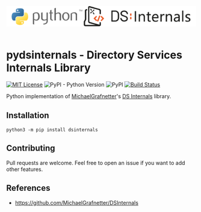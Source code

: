 ![](./.github/banner.png)
</br></br>

# pydsinternals - Directory Services Internals Library

[![MIT License](https://img.shields.io/badge/License-MIT-green.svg)](../LICENSE.md)
![PyPI - Python Version](https://img.shields.io/pypi/pyversions/dsinternals)
![PyPI](https://img.shields.io/pypi/v/dsinternals)
[![Build Status](https://travis-ci.com/p0dalirius/pydsinternals.svg?token=SyHN6zszUM2DvfgqD3Zy&branch=main)](https://travis-ci.com/p0dalirius/pydsinternals)

Python implementation of [MichaelGrafnetter](https://twitter.com/MGrafnetter)'s [DS Internals](https://github.com/MichaelGrafnetter/DSInternals) library.

## Installation

```
python3 -m pip install dsinternals
```

## Contributing

Pull requests are welcome. Feel free to open an issue if you want to add other features.

## References
 - https://github.com/MichaelGrafnetter/DSInternals
